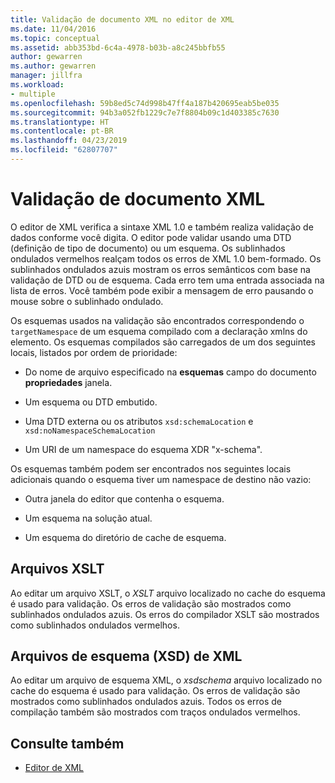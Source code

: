 ```yaml
---
title: Validação de documento XML no editor de XML
ms.date: 11/04/2016
ms.topic: conceptual
ms.assetid: abb353bd-6c4a-4978-b03b-a8c245bbfb55
author: gewarren
ms.author: gewarren
manager: jillfra
ms.workload:
- multiple
ms.openlocfilehash: 59b8ed5c74d998b47ff4a187b420695eab5be035
ms.sourcegitcommit: 94b3a052fb1229c7e7f8804b09c1d403385c7630
ms.translationtype: HT
ms.contentlocale: pt-BR
ms.lasthandoff: 04/23/2019
ms.locfileid: "62807707"
---
```

# <a name="xml-document-validation"></a>Validação de documento XML

O editor de XML verifica a sintaxe XML 1.0 e também realiza validação de dados conforme você digita. O editor pode validar usando uma DTD (definição de tipo de documento) ou um esquema. Os sublinhados ondulados vermelhos realçam todos os erros de XML 1.0 bem-formado. Os sublinhados ondulados azuis mostram os erros semânticos com base na validação de DTD ou de esquema. Cada erro tem uma entrada associada na lista de erros. Você também pode exibir a mensagem de erro pausando o mouse sobre o sublinhado ondulado.

 Os esquemas usados na validação são encontrados correspondendo o `targetNamespace` de um esquema compilado com a declaração xmlns do elemento. Os esquemas compilados são carregados de um dos seguintes locais, listados por ordem de prioridade:

- Do nome de arquivo especificado na **esquemas** campo do documento **propriedades** janela.

- Um esquema ou DTD embutido.

- Uma DTD externa ou os atributos `xsd:schemaLocation` e `xsd:noNamespaceSchemaLocation`

- Um URI de um namespace do esquema XDR "x-schema".

Os esquemas também podem ser encontrados nos seguintes locais adicionais quando o esquema tiver um namespace de destino não vazio:

- Outra janela do editor que contenha o esquema.

- Um esquema na solução atual.

- Um esquema do diretório de cache de esquema.

## <a name="xslt-files"></a>Arquivos XSLT
 Ao editar um arquivo XSLT, o *XSLT* arquivo localizado no cache do esquema é usado para validação. Os erros de validação são mostrados como sublinhados ondulados azuis. Os erros do compilador XSLT são mostrados como sublinhados ondulados vermelhos.

## <a name="xml-schema-xsd-files"></a>Arquivos de esquema (XSD) de XML
 Ao editar um arquivo de esquema XML, o *xsdschema* arquivo localizado no cache do esquema é usado para validação. Os erros de validação são mostrados como sublinhados ondulados azuis. Todos os erros de compilação também são mostrados com traços ondulados vermelhos.

## <a name="see-also"></a>Consulte também

- [Editor de XML](../xml-tools/xml-editor.md)